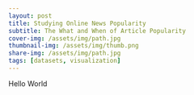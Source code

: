 ```yaml
---
layout: post
title: Studying Online News Popularity
subtitle: The What and When of Article Popularity
cover-img: /assets/img/path.jpg
thumbnail-img: /assets/img/thumb.png
share-img: /assets/img/path.jpg
tags: [datasets, visualization]
---
```


Hello World
